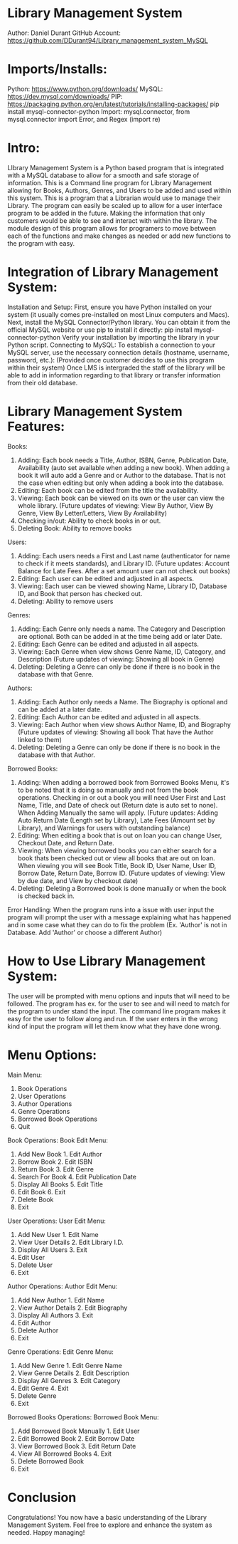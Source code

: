 # Library Management System

Author: Daniel Durant
GitHub Account: https://github.com/DDurant94/Library_management_system_MySQL


# Imports/Installs:
Python: https://www.python.org/downloads/
MySQL: https://dev.mysql.com/downloads/
PIP: https://packaging.python.org/en/latest/tutorials/installing-packages/
pip install mysql-connector-python
Import: mysql.connector, from mysql.connector import Error, and Regex (import re)



# Intro:
LIbrary Management System is a Python based program that is integrated with a MySQL database to allow for a smooth and safe storage of information. This is a Command line program for
Library Management allowing for Books, Authors, Genres, and Users to be added and used within this system. This is a program that a Librarian would use to manage their 
Library. The program can easily be scaled up to allow for a user interface program to be added in the future. Making the information that only customers would be able to see 
and interact with within the library. The module design of this program allows for programers to move between each of the functions and make changes as needed or add 
new functions to the program with easy. 

# Integration of Library Management System:
Installation and Setup:
First, ensure you have Python installed on your system (it usually comes pre-installed on most Linux computers and Macs).
Next, install the MySQL Connector/Python library. You can obtain it from the official MySQL website or use pip to install it directly:
pip install mysql-connector-python
Verify your installation by importing the library in your Python script.
Connecting to MySQL:
To establish a connection to your MySQL server, use the necessary connection details (hostname, username, password, etc.): (Provided once customer decides to use this program 
within their system) Once LMS is intergraded the staff of the library will be able to add in information regarding to that library or transfer information from their old database.

# Library Management System Features:
Books:
1. Adding:
Each book needs a Title, Author, ISBN, Genre, Publication Date, Availability (auto set available when adding a new book). When adding a book it will auto add a Genre and or
Author to the database. That is not the case when editing but only when adding a book into the database.
3. Editing:
Each book can be edited from the title the availability.
4. Viewing:
Each book can be viewed on its own or the user can view the whole library. (Future updates of viewing: View By Author, View By Genre, View By Letter/Letters, View By Availability)
5. Checking in/out:
Ability to check books in or out.
6. Deleting Book:
Ability to remove books

Users:
1. Adding:
Each users needs a First and Last name (authenticator for name to check if it meets standards), and Library ID. (Future updates: Account Balance for Late Fees.
After a set amount user can not check out books)
2. Editing:
Each user can be edited and adjusted in all aspects.
3. Viewing:
Each user can be viewed showing Name, Library ID, Database ID, and Book that person has checked out.
4. Deleting:
Ability to remove users

Genres:
1. Adding:
Each Genre only needs a name. The Category and Description are optional. Both can be added in at the time being add or later Date.
2. Editing:
Each Genre can be edited and adjusted in all aspects.
3. Viewing:
Each Genre when view shows Genre Name, ID, Category, and Description (Future updates of viewing: Showing all book in Genre)
4. Deleting:
Deleting a Genre can only be done if there is no book in the database with that Genre. 

Authors:
1. Adding:
Each Author only needs a Name. The Biography is optional and can be added at a later date.
2. Editing:
Each Author can be edited and adjusted in all aspects.
3. Viewing:
Each Author when view shows Author Name, ID, and Biography (Future updates of viewing: Showing all book That have the Author linked to them)
4. Deleting:
Deleting a Genre can only be done if there is no book in the database with that Author. 

Borrowed Books:
1. Adding:
When adding a borrowed book from Borrowed Books Menu, it's to be noted that it is doing so manually and not from the book operations. Checking in or out a book you will need User
First and Last Name, Title, and Date of check out (Return date is auto set to none). When Adding Manually the same will apply.
(Future updates: Adding Auto Return Date (Length set by Library), Late Fees (Amount set by Library), and Warnings for users with outstanding balance) 
2. Editing:
When editing a book that is out on loan you can change User, Checkout Date, and Return Date.
3. Viewing:
When viewing borrowed books you can either search for a book thats been checked out or view all books that are out on loan. When viewing you will see Book Title, Book ID, User Name,
User ID, Borrow Date, Return Date, Borrow ID. (Future updates of viewing: View by due date, and View by checkout date) 
4. Deleting:
Deleting a Borrowed book is done manually or when the book is checked back in.

Error Handling:
When the program runs into a issue with user input the program will prompt the user with a message explaining what has happened and in some case what they can do to fix the problem 
(Ex. 'Author' is not in Database. Add 'Author' or choose a different Author)

# How to Use Library Management System:
The user will be prompted with menu options and inputs that will need to be followed. The program has ex. for the user to see and will need to match for the program to under stand 
the input. The command line program makes it easy for the user to follow along and run. If the user enters in the wrong kind of input the program will let them know what they have
done wrong.

# Menu Options:
Main Menu:
1. Book Operations
2. User Operations
3. Author Operations
4. Genre Operations
5. Borrowed Book Operations
6. Quit

Book Operations:                    Book Edit Menu:
1. Add New Book                     1. Edit Author
2. Borrow Book                      2. Edit ISBN
3. Return Book                      3. Edit Genre
4. Search For Book                  4. Edit Publication Date
5. Display All Books                5. Edit Title
6. Edit Book                        6. Exit
8. Delete Book
9. Exit

User Operations:                    User Edit Menu:
1. Add New User                     1. Edit Name
2. View User Details                2. Edit Library I.D.
3. Display All Users                3. Exit
4. Edit User
5. Delete User
6. Exit

Author Operations:                  Author Edit Menu:
1. Add New Author                   1. Edit Name
2. View Author Details              2. Edit Biography
3. Display All Authors              3. Exit
4. Edit Author
5. Delete Author
6. Exit

Genre Operations:                   Edit Genre Menu:
1. Add New Genre                    1. Edit Genre Name
2. View Genre Details               2. Edit Description
3. Display All Genres               3. Edit Category
4. Edit Genre                       4. Exit
5. Delete Genre
6. Exit

Borrowed Books Operations:          Borrowed Book Menu:
1. Add Borrowed Book Manually       1. Edit User
2. Edit Borrowed Book               2. Edit Borrow Date
3. View Borrowed Book               3. Edit Return Date
4. View All Borrowed Books          4. Exit
5. Delete Borrowed Book             
6. Exit

# Conclusion
Congratulations! You now have a basic understanding of the Library Management System. Feel free to explore and enhance the system as needed. Happy managing!
